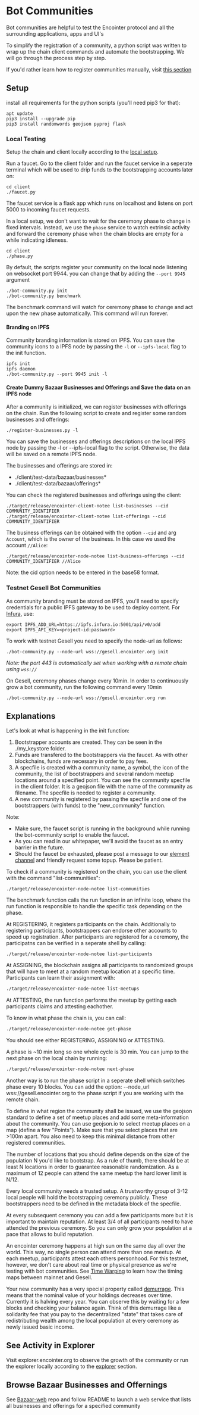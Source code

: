 # Bot Communities

Bot communities are helpful to test the Encointer protocol and all the surrounding applications, apps and UI's

To simplify the registration of a community, a python script was written to wrap up the chain client commands and automate the bootstrapping.
We will go through the process step by step.

If you'd rather learn how to register communities manually, visit [this section](#how-to-register-an-encointer-community-manually)

## Setup

install all requirements for the python scripts (you'll need pip3 for that):
```console
apt update
pip3 install --upgrade pip
pip3 install randomwords geojson pyproj flask
```

### Local Testing

Setup the chain and client locally according to the [local setup](developers-notee-local-setup.md). 

Run a faucet. Go to the client folder and run the faucet service in a seperate terminal which will be used to drip funds to the bootstrapping accounts later on:

```console
cd client
./faucet.py
```
The faucet service is a flask app which runs on localhost and listens on port 5000 to incoming faucet requests.

In a local setup, we don't want to wait for the ceremony phase to change in fixed intervals. Instead, we use the `phase` service to watch extrinsic activity and forward the ceremony phase when the chain blocks are empty for a while indicating idleness.

```console
cd client
./phase.py
```

By default, the scripts register your community on the local node listening on websocket port 9944. you can change that by adding the `--port 9945` argument
```
./bot-community.py init
./bot-community.py benchmark
``` 
The benchmark command will watch for ceremony phase to change and act upon the new phase automatically. This command will run forever.

#### Branding on IPFS

Community branding information is stored on IPFS. You can save the community icons to a IPFS node by passing the `-l` or `--ipfs-local` flag to the init function.

```
ipfs init
ipfs daemon
./bot-community.py --port 9945 init -l
```

#### Create Dummy Bazaar Businesses and Offerings and Save the data on an IPFS node

After a community is initialized, we can register businesses with offerings on the chain. Run the following script to create and register some random businesses and offerings:

```console
./register-businesses.py -l
```
You can save the businesses and offerings descriptions on the local IPFS node by passing the -l or --ipfs-local flag to the script. Otherwise, the data will be saved on a remote IPFS node.

The businesses and offerings are stored in:
* ./client/test-data/bazaar/businesses*
* ./client/test-data/bazaar/offerings*

You can check the registered businesses and offerings using the client:

```console
./target/release/encointer-client-notee list-businesses --cid COMMUNITY_IDENTIFIER 
./target/release/encointer-client-notee list-offerings --cid COMMUNITY_IDENTIFIER 
```

The business offerings can be obtained with the option `--cid` and arg `Account`, which is the owner of the business. In this case we used the account `//Alice`:

```console
./target/release/encointer-node-notee list-business-offerings --cid COMMUNITY_IDENTIFIER //Alice
```
Note: the cid option needs to be entered in the base58 format.

### Testnet Gesell Bot Communities

As community branding must be stored on IPFS, you'll need to specify credentials for a public IPFS gateway to be used to deploy content. For [Infura](https://infura.io), use:

```
export IPFS_ADD_URL=https://ipfs.infura.io:5001/api/v0/add
export IPFS_API_KEY=<project-id:password>
```

To work with testnet Gesell you need to specify the node-url as follows:
```
./bot-community.py --node-url wss://gesell.encointer.org init
``` 
*Note: the port 443 is automatically set when working with a remote chain using `wss://`*

On Gesell, ceremony phases change every 10min. In order to continuously grow a bot community, 
run the following command every 10min

```
./bot-community.py --node-url wss://gesell.encointer.org run
```

## Explanations

Let's look at what is happening in the init function:

1. Bootstrapper accounts are created. They can be seen in the ./my_keystore folder.
2. Funds are transfered to the bootstrappers via the faucet. As with other blockchains, funds are necessary in order to pay fees.
3. A specfile is created with a community name, a symbol, the icon of the community, the list of bootstrappers and several random meetup locations around a specified point.
   You can see the community specfile in the client folder. It is a geojson file with the name of the community as filename.
   The specfile is needed to register a community.
4. A new community is registered by passing the specfile and one of the bootstrappers (with funds) to the "new_community" function.

Note:
- Make sure, the faucet script is running in the background while running the bot-community script to enable the faucet.
- As you can read in our whitepaper, we'll avoid the faucet as an entry barrier in the future.
- Should the faucet be exhausted, please post a message to our [element channel](https://app.element.io/#/room/#encointer:matrix.org) and friendly request some topup. Please be patient.

To check if a community is registered on the chain, you can use the client with the command "list-communities":

```console
./target/release/encointer-node-notee list-communities
```

The benchmark function calls the run function in an infinite loop, where the run function is responsible to handle the specific task depending on the phase.

At REGISTERING, it registers participants on the chain.
Additionally to registering participants, bootstrappers can endorse other accounts to speed up registration.
After participants are registered for a ceremony, the participatns can be verified in a seperate shell by calling:
```bash
./target/release/encointer-node-notee list-participants
```
At ASSIGNING, the blockchain assigns all participants to randomized groups that will have to meet at a random meetup location at a specific time.
Participants can learn their assignment with:
```bash
./target/release/encointer-node-notee list-meetups
```
At ATTESTING, the run function performs the meetup by getting each participants claims and attesting eachother.

To know in what phase the chain is, you can call:
```bash
./target/release/encointer-node-notee get-phase
```
You should see either REGISTERING, ASSIGNING or ATTESTING.

A phase is ~10 min long so one whole cycle is 30 min. You can jump to the next phase on the local chain by running:
```bash
./target/release/encointer-node-notee next-phase
```
Another way is to run the phase script in a seperate shell which switches phase every 10 blocks. You can add the option: --node_url wss://gesell.encointer.org to the phase script if you are working with the remote chain.

To define in what region the community shall be issued, we use the geojson standard to define a set of meetup places and add some meta-information about the community. You can use geojson.io to select meetup places on a map (define a few "Points"). Make sure that you select places that are >100m apart. You also need to keep this minimal distance from other registered communities.

The number of locations that you should define depends on the size of the population N you'd like to bootstrap. As a rule of thumb, there should be at least N locations in order to guarantee reasonable randomization. As a maximum of 12 people can attend the same meetup the hard lower limit is N/12.

Every local community needs a trusted setup. A trustworthy group of 3-12 local people will hold the bootstrapping ceremony publicly. These bootstrappers need to be defined in the metadata block of the specfile.

At every subsequent ceremony you can add a few participants more but it is important to maintain reputation. At least 3/4 of all participants need to have attended the previous ceremony. So you can only grow your population at a pace that allows to build reputation.

An encointer ceremony happens at high sun on the same day all over the world. This way, no single person can attend more than one meetup. At each meetup, participants attest each others personhood. For this testnet, however, we don't care about real time or physical presence as we're testing with bot communities. See [Time Warping](./deployments.md#time-warping-for-testnets) to learn how the timing maps between mainnet and Gesell.

Your new community has a very special property called [demurrage](./economics-demurrage.md). This means that the nominal value of your holdings decreases over time. Currently it is halving every year. You can observe this by waiting for a few blocks and checking your balance again. Think of this demurrage like a solidarity fee that you pay to the decentralized "state" that takes care of redistributing wealth among the local population at every ceremony as newly issued basic income.




## See Activity in Explorer

Visit explorer.encointer.org to observe the growth of the community or run the explorer locally according to the [explorer](./explorer) section.

## Browse Bazaar Businesses and Offernings 

See [Bazaar-web](https://github.com/encointer/bazaar-web) repo and follow README to launch a web service that lists all businesses and offerings for a specified community
